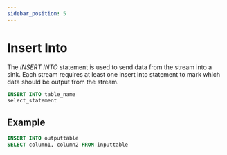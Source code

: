 ```yaml
---
sidebar_position: 5
---
```


# Insert Into

The *INSERT INTO* statement is used to send data from the stream into a sink. Each stream requires at least one insert into statement to mark which data should be output from the stream.

```sql
INSERT INTO table_name
select_statement
```

## Example

```sql
INSERT INTO outputtable
SELECT column1, column2 FROM inputtable
```